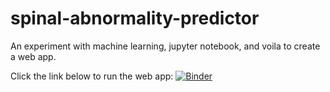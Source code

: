 # spinal-abnormality-predictor
An experiment with machine learning, jupyter notebook, and voila to create a web app.

<!--[![Binder](https://mybinder.org/badge_logo.svg)](https://mybinder.org/v2/gh/mchrysl/spinal-abnormality-predictor.git/main)-->

Click the link below to run the web app:
[![Binder](https://mybinder.org/badge_logo.svg)](https://hub.gke2.mybinder.org/user/mchrysl-spinal--ality-predictor-g4mg9d8v/voila/render/SpinalAbnormalitiesPredictor.ipynb)
